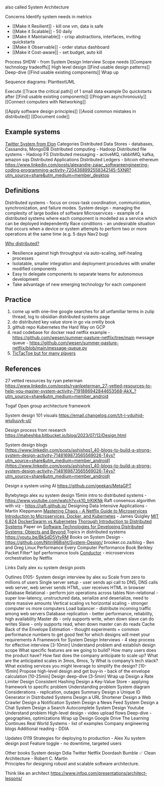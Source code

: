 
also called System Architecture

Concerns
Identify system needs in metrics
* [[Make it Resilient]] - kill one vm, data is safe
* [[Make it Scalable]] - 50 daily
* [[Make it Maintainable]] - crisp abstractions, interfaces, inviting quickstarts
* [[Make it Observable]] - order status dashboard
* [[Make it Cost-aware]] - set budget, auto kill

Process
SHDW - from System Design Interview
Scope needs [[Compare technology tradeoffs]]
High level design [[Find usable design patterns]]
Deep-dive [[Find usable existing components]]
Wrap up

Sequence diagrams: PlanttextUML

Execute
[[Trace the critical path]] of 1 small data example
Do quickstarts after [[Find usable existing components]]
[[Program asynchronously]]
[[Connect computers with Networking]]

[[Apply software design principles]]
[[Avoid common mistakes in distributed]]
[[Document code]]

## Example systems
[Twitter System from Elon](https://www.linkedin.com/posts/eric-vyacheslav-156273169_elon-just-tweeted-the-whole-twitter-back-end-activity-6999730758609170432-w-fB?utm_source=share&utm_medium=member_desktop)
Categories
Distributed Data Stores - databases, Cassandra, MongoDB
Distributed computing - Hadoop
Distributed file systems - Hadoop FS
Distributed messaging - activeMQ, rabbitMQ, kafka, amazon sqs
Distributed Applications
Distributed Ledgers - bitcoin ethereum
https://www.linkedin.com/posts/alexandre-zajac_softwareengineering-coding-programming-activity-7204368992558342145-5XNR?utm_source=share&utm_medium=member_desktop

## Definitions
Distributed systems - focus on cross-task coordination, communication, synchronization, and failure modes. 
System design - managing the complexity of large bodies of software
Microservices - example of a distributed systems where each component is modelled as a service which can be deployed independently
Race conditions - an undesirable situation that occurs when a device or system attempts to perform two or more operations at the same time (e.g. 5 days Nav2 bug)

[Why distributed?](https://microservices.io/patterns/microservices.html)
-   Resilience against high throughput via auto-scaling, self-healing processes
-   Isolatable, smaller integration and deployment procedures with smaller modified components
-   Easy to delegate components to separate teams for autonomous development
-   Take advantage of new emerging technology for each component


## Practice
1. come up with one-line google searches for all unfamiliar terms in zulip thread, log to obsidian distributed systems page
1. do distributed key value store in go via oreilly book
2. github repo Kubernetes the Hard Way on GCP 
3. read codebase for docker
read netflix example - https://github.com/wesen/summer-pasture-netflix/tree/main
message queue - https://github.com/wesen/summer-pasture-netflix/blob/main/message-queue.py
3. [TicTacToe but for many players](https://github.com/recursecenter/wiki/wiki/System-Design)


## References

27 vetted resources by ryan peterman
https://www.linkedin.com/posts/ryanlpeterman_27-vetted-resources-to-help-you-master-system-activity-7191886942844653568-AkX_?utm_source=share&utm_medium=member_android

Togaf
Open group architecture framework

System design 101 visuals
https://email.changelog.com/t/t-l-vduihjd-wjuliuuyk-ut/

Design process from research
https://maheshba.bitbucket.io/blog/2023/07/12/Design.html


System design blogs  
[https://www.linkedin.com/posts/ashishps1_40-blogs-to-build-a-strong-system-design-activity-7148169873565569026-T4ys?utm_source=share&utm_medium=member_android](https://www.linkedin.com/posts/ashishps1_40-blogs-to-build-a-strong-system-design-activity-7148169873565569026-T4ys?utm_source=share&utm_medium=member_android)

Design a system using AI
https://github.com/geekan/MetaGPT

Bytebytego alex xu system design
15min intro to distributed systems - https://www.youtube.com/watch?v=k10_trKtKNk
Raft consensus algorithm with viz - https://raft.github.io/
Designing Data Intensive Applications - Martin Kleppmann
[Mastering Chaos - A Netflix Guide to Microservices](https://www.youtube.com/watch?v=CZ3wIuvmHeM)
[Introduction to Microservices, Docker, and Kubernetes](https://www.youtube.com/watch?v=1xo-0gCVhTU) - James Quigley 
[MIT 6.824](https://www.youtube.com/playlist?list=PLrw6a1wE39_tb2fErI4-WkMbsvGQk9_UB)
[DockerSwarm vs Kubernetes](https://circleci.com/blog/docker-swarm-vs-kubernetes/)
[Thorough Introduction to Distributed Systems](https://www.freecodecamp.org/news/a-thorough-introduction-to-distributed-systems-3b91562c9b3c/)
Paper on [Software Technologies for Developing Distributed Systems: Objects and Beyond ](https://www.dre.vanderbilt.edu/~schmidt/PDF/CSI-article.pdf)
Topics in distributed systems https://youtu.be/BkSdD5VtyRM
Books on System Design - https://github.com/Nitin96Bisht/System-Design/
brooker.co.za/blog - 
Ben and Greg Linux Performance
Every Computer Performance Book
Berkley Packet Filter* bpf performance tools
[Conductor](https://github.com/Netflix/conductor) - microservices orchestration by Netflix

Links
Daily alex xu system design posts

Outlines
0105-
System design interview by alex xu
Scale from zero to millions of users
Single server setup - user sends api call to DNS, DNS calls web server, web server sends HTML, user receives HTML in browser
Database
Relational - perform join operations across tables
Non-relational - super low-latency, unstructured data, serialize and deserialize, need to store massive amounts
Vertical scaling vs horizontal scaling - stronger computer vs more computers
Load balancer - distribute incoming traffic among web servers
Database replication - better performance, reliability, high availability
Master db - only supports write, when down slave can do writes
Slave - only supports read, when down master can do reads
Cache
Back of the Envelope Estimation - thought experiments + common performance numbers to get good feel for which designs will meet your requirements
A Framework for System Design Interviews - 4 step process for effective interview
[3-10min] Understand problem and establish design scope
What specific features are we going to build?
How many users does the product have?
How fast does the company anticipate to scale up? What are the anticipated scales in 3mos, 6mos, 1y
What is company’s tech stack? What existing services you might leverage to simplify the design?
[10-15min] Propose high-level design and get buy-in - back of the envelope calculation
[10-25min] Design deep-dive
[3-5min] Wrap up
Design a Rate Limiter
Design Consistent Hashing
Design a Key-Value Store - applying framework to specific problem
Understanding problem
System diagram
Considerations - replication, outages
Summary
Design a Unique ID Generator in Distributed Systems
Design a URL Shortener
Design a Web Crawler
Design a Notification System
Design a News Feed System
Design a Chat System
Design a Search Autocomplete System
Design Youtube
Understand problem
High-level design - video upload flows
Deep-dive - geographies, optimizations
Wrap up
Design Google Drive
The Learning Continues
Real World Systems - list of examples
Company engineering blogs
Additional reading - DDIA

Updates
0119
Strategies for deploying to production - Alex Xu system design post
Feature toggle - no downtime, targeted users

Other books
System design
Ddia
Twitter
Netflix
Doordash
Bumble
✅ Clean Architecture - Robert C. Martin  
Principles for designing robust and scalable software architecture.

Think like an architect
https://www.infoq.com/presentations/architect-lessons/
